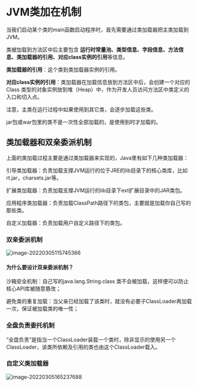 # JVM类加在机制

当我们启动某个类的main函数启动程序时，首先需要通过类加载器把主类加载到JVM。

类被加载到方法区中后主要包含 **运行时常量池、类型信息、字段信息、方法信息、类加载器的引用、对应class实例的引用**等信息。

**类加载器的引用**：这个类到类加载器实例的引用。

**对应class实例的引用**：类加载器在加载信息放到方法区中后，会创建一个对应的Class 类型的对象实例放到堆（Heap）中，作为开发人员访问方法区中类定义的入口和切入点。



注意，主类在运行过程中如果使用到其它类，会逐步加载这些类。

jar包或war包里的类不是一次性全部加载的，是使用到时才加载的。



## 类加载器和双亲委派机制

上面的类加载过程主要是通过类加载器来实现的，Java里有如下几种类加载器：

引导类加载器：负责加载支撑JVM运行的位于JRE的lib目录下的核心类库，比如rt.jar，charsets.jar等。

扩展类加载器：负责加载支撑JVM运行的lib目录下ext扩展目录中的JAR类包。

应用程序类加载器：负责加载ClassPath路径下的类包，主要就是加载你自己写的那些类。

自定义加载器：负责加载用户自定义路径下的类包。



### 双亲委派机制

![image-20220305115745366](https://gitee.com/zhf19970510/image-server/raw/master/img/20220305115748.png)

#### 为什么要设计双亲委派机制？

沙箱安全机制：自己写的java.lang.String.class 类不会被加载，这样便可以防止核心API库被随意篡改；

避免类的重复加载：当父亲已经加载了该类时，就没有必要子ClassLoader再加载一次，保证被加载类的唯一性；

### 全盘负责委托机制

“全盘负责”是指当一个ClassLoader装载一个类时，除非显示的使用另一个ClassLoader，该类所依赖及引用的类也由这个ClassLoader载入。



### 自定义类加载器 

![image-20220305165237688](https://gitee.com/zhf19970510/image-server/raw/master/img/20220305165240.png)